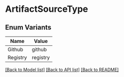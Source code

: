# ArtifactSourceType

## Enum Variants

| Name | Value |
|---- | -----|
| Github | github |
| Registry | registry |


[[Back to Model list]](../README.md#documentation-for-models) [[Back to API list]](../README.md#documentation-for-api-endpoints) [[Back to README]](../README.md)



